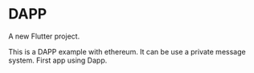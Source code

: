 # DAPP

A new Flutter project.

This is a DAPP example with ethereum. It can be use a private message system. First app using Dapp.
